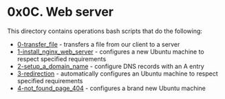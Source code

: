# 0x0C. Web server
This directory contains operations bash scripts that do the following:
- [0-transfer_file](0-transfer_file) - transfers a file from our client to a server
- [1-install_nginx_web_server](1-install_nginx_web_server) - configures a new Ubuntu machine to respect specified requirements
- [2-setup_a_domain_name](2-setup_a_domain_name) - configure DNS records with an A entry
- [3-redirection](3-redirection) - automatically configures an Ubuntu machine to respect specified requirements
- [4-not_found_page_404](4-not_found_page_404) - configures a brand new Ubuntu machine
